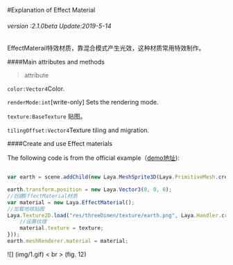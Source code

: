#Explanation of Effect Material

###### *version :2.1.0beta   Update:2019-5-14*


EffectMaterail特效材质，靠混合模式产生光效，这种材质常用特效制作。

####Main attributes and methods

> attribute

`color:Vector4`Color.

`renderMode:int`[write-only] Sets the rendering mode.

`texture:BaseTexture` 贴图。

`tilingOffset:Vector4`Texture tiling and migration.

####Create and use Effect materials

The following code is from the official example（[demo地址](https://layaair.ldc.layabox.com/demo2/?language=ch&category=3d&group=Material&name=EffectMaterialDemo)):


```typescript

var earth = scene.addChild(new Laya.MeshSprite3D(Laya.PrimitiveMesh.createSphere())) as Laya.MeshSprite3D;

earth.transform.position = new Laya.Vector3(0, 0, 0);
//创建EffectMaterial材质
var material = new Laya.EffectMaterial();
//加载地球贴图
Laya.Texture2D.load("res/threeDimen/texture/earth.png", Laya.Handler.create(this, function(texture) {
    //设置纹理
    material.texture = texture; 
}));
earth.meshRenderer.material = material;
```


![] (img/1.gif) < br > (fig. 12)
